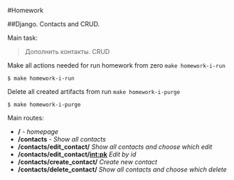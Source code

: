 #Homework

##Django. Contacts and CRUD.

Main task:
>Дополнить контакты. CRUD



Make all actions needed for run homework from zero `make homework-i-run`

```
$ make homework-i-run
```

Delete all created artifacts from run `make homework-i-purge`

```
$ make homework-i-purge
```

Main routes:

+ **/** - _homepage_
+ **/contacts** - _Show all contacts_
+ **/contacts/edit_contact/** _Show all contacts and choose which edit_
+ **/contacts/edit_contact/<int:pk>** _Edit by id_
+ **/contacts/create_contact/** _Create new contact_
+ **/contacts/delete_contact/** _Show all contacts and choose which delete_

